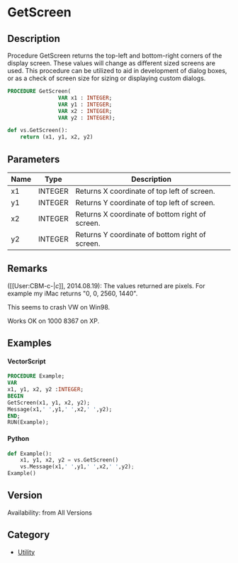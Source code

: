 # GetScreen

## Description
Procedure GetScreen returns the top-left and bottom-right corners of the display screen. These values will change as different sized screens are used. This procedure can be utilized to aid in development of dialog boxes, or as a check of screen size for sizing or displaying custom dialogs.

```pascal
PROCEDURE GetScreen(
				VAR x1 : INTEGER;
				VAR y1 : INTEGER;
				VAR x2 : INTEGER;
				VAR y2 : INTEGER);
```

```python
def vs.GetScreen():
    return (x1, y1, x2, y2)
```

## Parameters
|Name|Type|Description|
|---|---|---|
|x1|INTEGER|Returns X coordinate of top left of screen.|
|y1|INTEGER|Returns Y coordinate of top left of screen.|
|x2|INTEGER|Returns X coordinate of bottom right of screen.|
|y2|INTEGER|Returns Y coordinate of bottom right of screen.|

## Remarks
([[User:CBM-c-|_c_]], 2014.08.19): The values returned are pixels. For example my iMac returns "0, 0, 2560, 1440".


This seems to crash VW on Win98.

Works OK on 1000 8367 on XP.

## Examples
#### VectorScript ####
```pascal
PROCEDURE Example;
VAR 
x1, y1, x2, y2 :INTEGER;
BEGIN
GetScreen(x1, y1, x2, y2);
Message(x1,' ',y1,' ',x2,' ',y2);
END;
RUN(Example);
```
#### Python ####
```python
def Example():
	x1, y1, x2, y2 = vs.GetScreen()
	vs.Message(x1,' ',y1,' ',x2,' ',y2);
Example()
```

## Version
Availability: from All Versions

## Category
* [Utility](../Categories/Utility.md)
